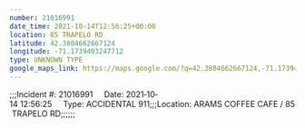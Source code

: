 ```yaml
---
number: 21016991
date_time: 2021-10-14T12:56:25+00:00
location: 85 TRAPELO RD
latitude: 42.3804662667124
longitude: -71.1739403247712
type: UNKNOWN TYPE
google_maps_link: https://maps.google.com/?q=42.3804662667124,-71.1739403247712
---
```


;;;Incident #: 21016991     Date: 2021‐10‐14 12:56:25     Type: ACCIDENTAL 911;;;Location: ARAMS COFFEE CAFE / 85 TRAPELO RD;;;;;;
